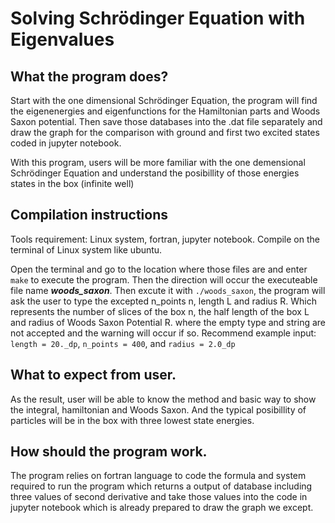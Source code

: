 # Solving Schrödinger Equation with Eigenvalues

## What the program does?

Start with the one dimensional Schrödinger Equation, the program will find the eigenenergies and eigenfunctions for the Hamiltonian parts and Woods Saxon potential.
Then save those databases into the .dat file separately and draw the graph for the comparison with ground and first two excited states coded in jupyter notebook.

With this program, users will be more familiar with the one demensional Schrödinger Equation and understand the posibillity of those energies states in the box (infinite well)

## Compilation instructions

Tools requirement: Linux system, fortran, jupyter notebook.
Compile on the terminal of Linux system like ubuntu.

Open the terminal and go to the location where those files are and enter `make` to execute the program. Then the direction will occur the executeable file name ***woods_saxon***.
Then excute it with `./woods_saxon`, the program will ask the user to type the excepted n_points n, length L and radius R. Which represents the number of slices of the box n, the half length of the box L and radius of Woods Saxon Potential R. where the empty type and string are not accepted and the warning will occur if so.
Recommend example input: `length = 20._dp`, `n_points = 400`, and `radius = 2.0_dp`

## What to expect from user.

As the result, user will be able to know the method and basic way to show the integral, hamiltonian and Woods Saxon. And the typical posibillity of particles will be in the box with three lowest state energies.

## How should the program work.

The program relies on fortran language to code the formula and system required to run the program which returns a output of database including three values of second derivative and take those values into the code in jupyter notebook which is already prepared to draw the graph we except.